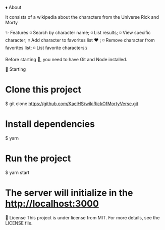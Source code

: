 ♦ About

It consists of a wikipedia about the characters from the Universe Rick and Morty

✨ Features
◽ Search by character name;
◽ List results; 
◽ View specific character;
◽ Add character to favorites list ❤️ ;
◽ Remove character from favorites list;
◽ List favorite characters;\


Before starting 🏁, you need to have Git and Node installed.

🏁 Starting
# Clone this project
$ git clone https://github.com/KaelHS/wikiRickOfMortyVerse.git


# Install dependencies
$ yarn

# Run the project
$ yarn start

# The server will initialize in the <http://localhost:3000>


📝 License
This project is under license from MIT. For more details, see the LICENSE file.